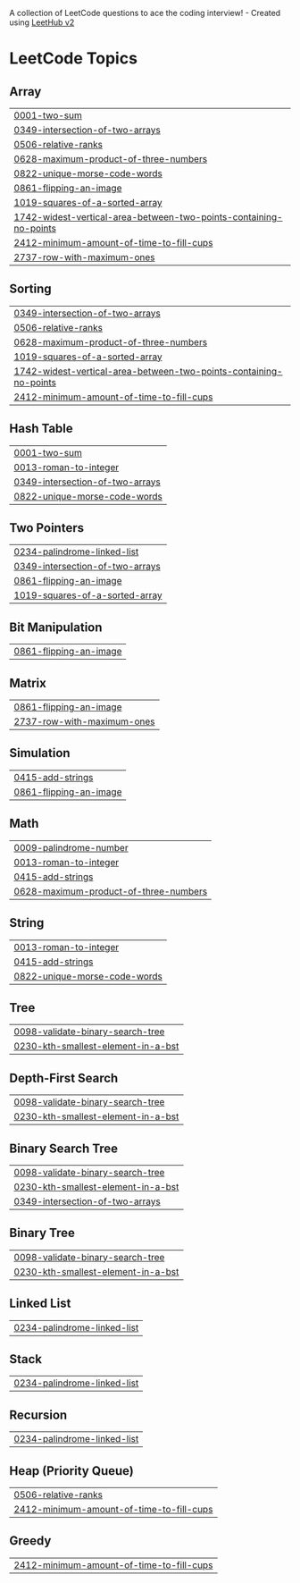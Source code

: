 A collection of LeetCode questions to ace the coding interview! - Created using [LeetHub v2](https://github.com/arunbhardwaj/LeetHub-2.0)
<!---LeetCode Topics Start-->
# LeetCode Topics
## Array
|  |
| ------- |
| [0001-two-sum](https://github.com/Nivin24/Leetcode_by_Nivin/tree/master/0001-two-sum) |
| [0349-intersection-of-two-arrays](https://github.com/Nivin24/Leetcode_by_Nivin/tree/master/0349-intersection-of-two-arrays) |
| [0506-relative-ranks](https://github.com/Nivin24/Leetcode_by_Nivin/tree/master/0506-relative-ranks) |
| [0628-maximum-product-of-three-numbers](https://github.com/Nivin24/Leetcode_by_Nivin/tree/master/0628-maximum-product-of-three-numbers) |
| [0822-unique-morse-code-words](https://github.com/Nivin24/Leetcode_by_Nivin/tree/master/0822-unique-morse-code-words) |
| [0861-flipping-an-image](https://github.com/Nivin24/Leetcode_by_Nivin/tree/master/0861-flipping-an-image) |
| [1019-squares-of-a-sorted-array](https://github.com/Nivin24/Leetcode_by_Nivin/tree/master/1019-squares-of-a-sorted-array) |
| [1742-widest-vertical-area-between-two-points-containing-no-points](https://github.com/Nivin24/Leetcode_by_Nivin/tree/master/1742-widest-vertical-area-between-two-points-containing-no-points) |
| [2412-minimum-amount-of-time-to-fill-cups](https://github.com/Nivin24/Leetcode_by_Nivin/tree/master/2412-minimum-amount-of-time-to-fill-cups) |
| [2737-row-with-maximum-ones](https://github.com/Nivin24/Leetcode_by_Nivin/tree/master/2737-row-with-maximum-ones) |
## Sorting
|  |
| ------- |
| [0349-intersection-of-two-arrays](https://github.com/Nivin24/Leetcode_by_Nivin/tree/master/0349-intersection-of-two-arrays) |
| [0506-relative-ranks](https://github.com/Nivin24/Leetcode_by_Nivin/tree/master/0506-relative-ranks) |
| [0628-maximum-product-of-three-numbers](https://github.com/Nivin24/Leetcode_by_Nivin/tree/master/0628-maximum-product-of-three-numbers) |
| [1019-squares-of-a-sorted-array](https://github.com/Nivin24/Leetcode_by_Nivin/tree/master/1019-squares-of-a-sorted-array) |
| [1742-widest-vertical-area-between-two-points-containing-no-points](https://github.com/Nivin24/Leetcode_by_Nivin/tree/master/1742-widest-vertical-area-between-two-points-containing-no-points) |
| [2412-minimum-amount-of-time-to-fill-cups](https://github.com/Nivin24/Leetcode_by_Nivin/tree/master/2412-minimum-amount-of-time-to-fill-cups) |
## Hash Table
|  |
| ------- |
| [0001-two-sum](https://github.com/Nivin24/Leetcode_by_Nivin/tree/master/0001-two-sum) |
| [0013-roman-to-integer](https://github.com/Nivin24/Leetcode_by_Nivin/tree/master/0013-roman-to-integer) |
| [0349-intersection-of-two-arrays](https://github.com/Nivin24/Leetcode_by_Nivin/tree/master/0349-intersection-of-two-arrays) |
| [0822-unique-morse-code-words](https://github.com/Nivin24/Leetcode_by_Nivin/tree/master/0822-unique-morse-code-words) |
## Two Pointers
|  |
| ------- |
| [0234-palindrome-linked-list](https://github.com/Nivin24/Leetcode_by_Nivin/tree/master/0234-palindrome-linked-list) |
| [0349-intersection-of-two-arrays](https://github.com/Nivin24/Leetcode_by_Nivin/tree/master/0349-intersection-of-two-arrays) |
| [0861-flipping-an-image](https://github.com/Nivin24/Leetcode_by_Nivin/tree/master/0861-flipping-an-image) |
| [1019-squares-of-a-sorted-array](https://github.com/Nivin24/Leetcode_by_Nivin/tree/master/1019-squares-of-a-sorted-array) |
## Bit Manipulation
|  |
| ------- |
| [0861-flipping-an-image](https://github.com/Nivin24/Leetcode_by_Nivin/tree/master/0861-flipping-an-image) |
## Matrix
|  |
| ------- |
| [0861-flipping-an-image](https://github.com/Nivin24/Leetcode_by_Nivin/tree/master/0861-flipping-an-image) |
| [2737-row-with-maximum-ones](https://github.com/Nivin24/Leetcode_by_Nivin/tree/master/2737-row-with-maximum-ones) |
## Simulation
|  |
| ------- |
| [0415-add-strings](https://github.com/Nivin24/Leetcode_by_Nivin/tree/master/0415-add-strings) |
| [0861-flipping-an-image](https://github.com/Nivin24/Leetcode_by_Nivin/tree/master/0861-flipping-an-image) |
## Math
|  |
| ------- |
| [0009-palindrome-number](https://github.com/Nivin24/Leetcode_by_Nivin/tree/master/0009-palindrome-number) |
| [0013-roman-to-integer](https://github.com/Nivin24/Leetcode_by_Nivin/tree/master/0013-roman-to-integer) |
| [0415-add-strings](https://github.com/Nivin24/Leetcode_by_Nivin/tree/master/0415-add-strings) |
| [0628-maximum-product-of-three-numbers](https://github.com/Nivin24/Leetcode_by_Nivin/tree/master/0628-maximum-product-of-three-numbers) |
## String
|  |
| ------- |
| [0013-roman-to-integer](https://github.com/Nivin24/Leetcode_by_Nivin/tree/master/0013-roman-to-integer) |
| [0415-add-strings](https://github.com/Nivin24/Leetcode_by_Nivin/tree/master/0415-add-strings) |
| [0822-unique-morse-code-words](https://github.com/Nivin24/Leetcode_by_Nivin/tree/master/0822-unique-morse-code-words) |
## Tree
|  |
| ------- |
| [0098-validate-binary-search-tree](https://github.com/Nivin24/Leetcode_by_Nivin/tree/master/0098-validate-binary-search-tree) |
| [0230-kth-smallest-element-in-a-bst](https://github.com/Nivin24/Leetcode_by_Nivin/tree/master/0230-kth-smallest-element-in-a-bst) |
## Depth-First Search
|  |
| ------- |
| [0098-validate-binary-search-tree](https://github.com/Nivin24/Leetcode_by_Nivin/tree/master/0098-validate-binary-search-tree) |
| [0230-kth-smallest-element-in-a-bst](https://github.com/Nivin24/Leetcode_by_Nivin/tree/master/0230-kth-smallest-element-in-a-bst) |
## Binary Search Tree
|  |
| ------- |
| [0098-validate-binary-search-tree](https://github.com/Nivin24/Leetcode_by_Nivin/tree/master/0098-validate-binary-search-tree) |
| [0230-kth-smallest-element-in-a-bst](https://github.com/Nivin24/Leetcode_by_Nivin/tree/master/0230-kth-smallest-element-in-a-bst) |
| [0349-intersection-of-two-arrays](https://github.com/Nivin24/Leetcode_by_Nivin/tree/master/0349-intersection-of-two-arrays) |
## Binary Tree
|  |
| ------- |
| [0098-validate-binary-search-tree](https://github.com/Nivin24/Leetcode_by_Nivin/tree/master/0098-validate-binary-search-tree) |
| [0230-kth-smallest-element-in-a-bst](https://github.com/Nivin24/Leetcode_by_Nivin/tree/master/0230-kth-smallest-element-in-a-bst) |
## Linked List
|  |
| ------- |
| [0234-palindrome-linked-list](https://github.com/Nivin24/Leetcode_by_Nivin/tree/master/0234-palindrome-linked-list) |
## Stack
|  |
| ------- |
| [0234-palindrome-linked-list](https://github.com/Nivin24/Leetcode_by_Nivin/tree/master/0234-palindrome-linked-list) |
## Recursion
|  |
| ------- |
| [0234-palindrome-linked-list](https://github.com/Nivin24/Leetcode_by_Nivin/tree/master/0234-palindrome-linked-list) |
## Heap (Priority Queue)
|  |
| ------- |
| [0506-relative-ranks](https://github.com/Nivin24/Leetcode_by_Nivin/tree/master/0506-relative-ranks) |
| [2412-minimum-amount-of-time-to-fill-cups](https://github.com/Nivin24/Leetcode_by_Nivin/tree/master/2412-minimum-amount-of-time-to-fill-cups) |
## Greedy
|  |
| ------- |
| [2412-minimum-amount-of-time-to-fill-cups](https://github.com/Nivin24/Leetcode_by_Nivin/tree/master/2412-minimum-amount-of-time-to-fill-cups) |
<!---LeetCode Topics End-->